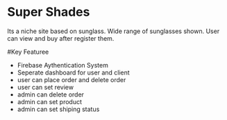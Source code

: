# Super Shades
Its a niche site based on sunglass. Wide range of sunglasses shown. User can view and buy after register them.

#Key Featuree
- Firebase Aythentication System
- Seperate dashboard for user and client
- user can place order and delete order
- user can set review
- admin can delete order
- admin can set product
- admin can set shiping status
